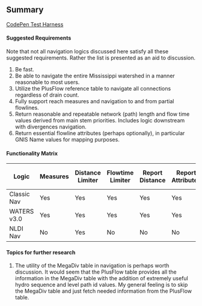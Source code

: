 ## Summary

[CodePen Test Harness](https://codepen.io/pauldzy/pen/bOabaj)

#### Suggested Requirements

Note that not all navigation logics discussed here satisfy all these suggested requirements.  Rather the list is presented as an aid to discussion.

1) Be fast.
2) Be able to navigate the entire Mississippi watershed in a manner reasonable to most users.
3) Utilize the PlusFlow reference table to navigate all connections regardless of drain count.
4) Fully support reach measures and navigation to and from partial flowlines.
5) Return reasonable and repeatable network (path) length and flow time values derived from main stem priorities.  Includes logic downstream with divergences navigation.
6) Return essential flowline attributes (perhaps optionally), in particular GNIS Name values for mapping purposes.

#### Functionality Matrix

| Logic         | Measures | Distance<br/>Limiter | Flowtime<br/>Limiter | Report<br/>Distance | Report<br/>Attributes | Use PlusFlow<br/>Connections |
| ------------- | -------- |----------|----------|----------|------------|--------------|
| Classic Nav   | Yes      | Yes      | Yes      | Yes      | Yes        | Yes          |
| WATERS v3.0   | Yes      | Yes      | Yes      | Yes      | Yes        | Yes          |
| NLDI Nav      | No       | Yes      | No       | No       | No         | No           |

#### Topics for further research

1) The utility of the MegaDiv table in navigation is perhaps worth discussion.  It would seem that the PlusFlow table provides all the information in the MegaDiv table with the addition of extremely useful hydro sequence and level path id values.  My general feeling is to skip the MegaDiv table and just fetch needed information from the PlusFlow table.  
